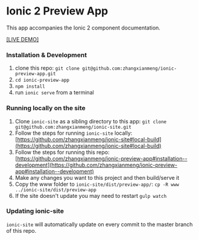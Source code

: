 # Ionic 2 Preview App

This app accompanies the Ionic 2 component documentation. 

[[LIVE DEMO]](http://ionicframework.com/docs/v2/components/)

### Installation & Development

1. clone this repo: `git clone git@github.com:zhangxianmeng/ionic-preview-app.git`
2. `cd ionic-preview-app`
3. `npm install`
4. run `ionic serve` from a terminal


### Running locally on the site

1. Clone `ionic-site` as a sibling directory to this app: `git clone git@github.com:zhangxianmeng/ionic-site.git`
2. Follow the steps for running `ionic-site` locally: [https://github.com/zhangxianmeng/ionic-site#local-build](https://github.com/zhangxianmeng/ionic-site#local-build)
3. Follow the steps for running this repo: [https://github.com/zhangxianmeng/ionic-preview-app#installation--development](https://github.com/zhangxianmeng/ionic-preview-app#installation--development)
4. Make any changes you want to this project and then build/serve it
5. Copy the www folder to `ionic-site/dist/preview-app/`: `cp -R www ../ionic-site/dist/preview-app`
6. If the site doesn't update you may need to restart `gulp watch`


### Updating ionic-site

`ionic-site` will automatically update on every commit to the master branch of this repo.
